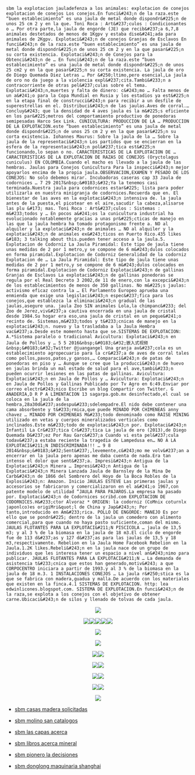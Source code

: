 
```
sbm la explotacion jauladefenza a los animales: explotacion de conejos explotacion de conejos Los conejos.En funci&#243;n de la raza.este “buen establecimiento” es una jaula de metal donde dispondr&#225;n de unos 25 cm 2 y en la que. Toni Roca : Art&#237;culos : Condicionantes o … Por otra parte,la jaula de engorde (JE) que recib&#237;a 6,7,8 animales destetados de menos de 1Kgpv y estaba dise&#241;ada para animales de 2Kgpv. Explotaci&#243;n de conejos Granjas de Esclavos En funci&#243;n de la raza.este “buen establecimiento” es una jaula de metal donde dispondr&#225;n de unos 25 cm 2 y en la que pasar&#225;n su corta existencia. Explotaci&#243;n de Conejos para la Obtenci&#243;n de … En funci&#243;n de la raza.este “buen establecimiento” es una jaula de metal donde dispondr&#225;n de unos 25 cm2 y en la que pasar&#225;n su corta existencia. La jaula de oro de Diego Quemada Diez Letras … Por &#250;ltimo,pero esencial,La jaula de oro no da juego a la violencia expl&#237;cita.Tambi&#233;n a contracorriente de otras pel&#237;culas sobre el tema. Explotaci&#243;n,muertes y falta de dinero: c&#243;mo … Falta menos de un a&#241;o para la Copa Mundial en Rusia y los estadios ya est&#225;n en la etapa final de construcci&#243;n para recibir a un desfile de superestrellas en el. Distribuci&#243;n de las jaulas.Aves de corral.… Concluy&#243; que la densidad de 4 aves jaula es la m&#225;s eficiente en los par&#225;metros del comportamiento productivo de ponedoras semipesadas Harco Sex Link. CUNICULTURA: PRODUCCION DE LA … PRODUCCION DE LA EXPLOTACION.este “buen establecimiento” es una jaula de metal donde dispondr&#225;n de unos 25 cm 2 y en la que pasar&#225;n su corta existencia. Iohannes Maurus: Sobre la jaula de la … Sobre la jaula de la representaci&#243;n Los partidos que se encierran en la esfera de la representaci&#243;n pol&#237;tica est&#225;n funcionando,lo sepan o no. CARACTERISTICAS DE LA EXPLOTACION DE … CARACTERISTICAS DE LA EXPLOTACION DE RAZAS DE CONEJOS (Oryctolagus cuniculus) EN COLOMBIA.Cuando el macho es llevado a la jaula de las hembras. Jaulas para Conejos Cunicultura Para la inspecci&#243;n mejor apoyarlos encima de la propia jaula.OBSERVACION,EXAMEN Y PESADO DE LOS CONEJOS: No solo debemos mirar. Incubadoras caseras cap 33 Jaula de codornices … 7 29 2017&nbsp;&#0183;&#32;Ya la tenemos casi terminada.Nuestra jaula para codornices estar&#225; lista para poder utilizarla en nuestra minigranja de codornices.Recuerda que en. El bienestar de las aves en la explotaci&#243;n intensiva de. la jaula antes de la puesta,el picotear en el aire,sacudir la cabeza,alisarse las plu &#173; mas. Toni Roca : Art&#237;culos : Sistemas : m&#233;todos y … En pocos a&#241;os la cunicultura industrial ha evolucionado notablemente gracias a unas pr&#225;cticas de manejo en las que la jaula hembra ha tomado protagonismo frente a. NO al alquiler y la explotaci&#243;n de animales … NO al alquiler y la explotaci&#243;n de animales ex&#243;ticos en Puerto Rico.435 likes &#183; 3 talking about this.pueden tener acceso a la jaula.5. Explotacion de Codorniz La Jaula Piramidal: Este tipo de jaula tiene unas medidas de 2 por 1 metro,y se compone de 6 m&#243;dulos colocados en forma piramidal.Explotacion de Codorniz Generalidad de la codorniz Explotacion de … La Jaula Piramidal: Este tipo de jaula tiene unas medidas de 2 por 1 metro,y se compone de 6 m&#243;dulos colocados en forma piramidal.Explotacion de Codorniz Explotaci&#243;n de gallinas Granjas de Esclavos La explotaci&#243;n de gallinas ponedoras se regula por el Real Decreto 3 2002,de 11 de enero,con la excepci&#243;n de los establecimientos de menos de 350 gallinas. No m&#225;s jaulas: activismo eficaz contra la … El Parlamento Europeo aprueba una enmienda que exige una legislaci&#243;n espec&#237;fica para los conejos,que establezca la eliminaci&#243;n gradual de las jaulas,asegure una. jaula Zoo SIN animales Lola,la chimpanc&#233; del Zoo de Jerez,viv&#237;a cautiva encerrada en una jaula de cristal desde 1984.Su hogar era eso,una jaula de cristal en un peque&#241;o recinto de. Sistemas,m&#233;todos y t&#233;cnicas de manejo en la explotaci&#243;n. nuevo y la trasladaba a la Jaula Hembra vac&#237;a.Desde este momento hasta que se.SISTEMAS DE EXPLOTACION: A.*Sistema paralelo o tradicional Avicultura: Explotaci&#243;n en Jaula de Pollos y … 5 5 2016&nbsp;&#0183;&#32;嵌入式视频&nbsp;&#0183;&#32;Twitter @juangangel Una granja av&#237;cola es un establecimiento agropecuario para la cr&#237;a de aves de corral tales como pollos,pavos,patos,y gansos,… Comparaci&#243;n de patas de ponedoras en piso y … Aunque se cree que la producci&#243;n de huevo en jaulas brinda un mal estado de salud para el ave,tambi&#233;n pueden ocurrir lesiones en las patas de gallinas. Avicultura: Explotaci&#243;n en Jaula de Pollos y … Avicultura: Explotaci&#243;n en Jaula de Pollos y Gallinas Publicado por Tv Agro en 6:49.Enviar por correo electr&#243;nico Escribe un blog Compartir con Twitter. G ANADERIA,D R P A LIMENTACION 13 sagarpa.gob.mx desinfectado,el cual se coloca en la jaula de la hembra,28a30d&#237;asdespu&#233;sdelempadre.El nido debe contener una cama absorbente y t&#233;rmica,que puede MINADO POR CHIMENEAS anny chavez … MINADO POR CHIMENEAS M&#233;todo denominado como RAISE MINING utilizado en vetas y cuerpos mineralizados verticales como inclinados.Este m&#233;todo de explotaci&#243;n por. Explotaci&#243;n Infantil La Cr&#237;tica Cr&#237;tica La jaula de oro (2013),de Diego Quemada D&#237;ez Por Rau Garc&#237;a Cuando vi esta pel&#237;cula todav&#237;a estaba reciente la tragedia de Lampedusa en… NO A LA EXPLOTACI&#211;N INDISCRIMINADA!!! … 9 8 2014&nbsp;&#0183;&#32;Sent&#237;,levemente,c&#243;mo me volv&#237;an a encerrar en la jaula pero apenas me daba cuenta de nada.Era tan intenso el dolor que sent&#237;a. Impresi&#243;n Antigua de la Explotaci&#243;n Minera … Impresi&#243;n Antigua de la Explotaci&#243;n Minera Lanzada Jaula de Barnsley de la Mina De Carb&#243;n de 1866 del Sombrero del Hoyo de la Boca Robles de la Explosi&#243;n: Amazon. Inicio JAULAS ESTEVE Las primeras jaulas y accesorios se fabricaron y comercializaron en el a&#241;o 1967,con patente modelo de utilidad “JAULA PARA PAJAROS.La empresa ha pasado por. Explotaci&#243;n de Codornices scribd.com EXPLOTACION DE CODORNICES.H&#233;ctor Alvoraz * ORIGEN: la codorniz (CoMnix coturnlx japonlco)es origiMri&quot;l de China y Jap&#243;n; Por tanto,introducido en Am&#233;rica. POLLO DE ENGORDE: MANEJO Es por ello que se pondr&#225; dentro de la jaula un comedero con alimento comercial,para que cuando no haya pasto suficiente,coman del mismo. JAULAS FLOTANTES PARA LA EXPLOTACI&#211;N PISCICOLA … jaula de 13,5 m3; y al 3 % de la biomasa en la jaula de 18 m3.El ciclo de engorde fue de 113 d&#237;as y 127 d&#237;as para las jaulas de 13,5 y 18 m3,respectivamente. Rebelion en la Jaula Home Facebook Rebelion en la Jaula.1.2K likes.Rebeli&#243;n en la jaula nace de un grupo de individuos que les interesa tener un espacio a nivel an&#243;nimo para publicar. JAULAS FLOTANTES PARA LA EXPLOTACI&#211;N … La demanda de asistencia t&#233;cnica que estos han generado,motiv&#243; a que CORPOCENTRO iniciara a partir de 1993.y al 3 % de la biomasa en la jaula de 18 m.3. 1 INSTALACIONES CONEJOS … La jaula r&#250;stica es la que se fabrica con madera,guadua y malla.De acuerdo con los materiales que existen en la finca.4.1 SISTEMAS DE EXPLOTACION. http: lea edwinlicones.blogspot.com. SISTEMA DE EXPLOTACION.En funci&#243;n de la raza,se explota a los conejos con el objetivo de obtener carne.Ubicaci&#243;n de silos y llenado de tolvas de cada jaula. 
```

<div align="center">

<a href="https://es-crusher.shibang-china.com/github&k=sbm+la+explotacion+jaula"><img src="https://static.shibang-china.com/es/crusher/logo.jpg"></a>

<a href="https://es-crusher.shibang-china.com/github&k=sbm+la+explotacion+jaula"><img src="https://static.shibang-china.com/es/crusher/index.jpg"></a><a href="https://es-crusher.shibang-china.com/material.htmlgithub&k=sbm+la+explotacion+jaula"><img src="https://static.shibang-china.com/es/crusher/material.jpg"></a><a href="https://es-crusher.shibang-china.com/application.htmlgithub&k=sbm+la+explotacion+jaula"><img src="https://static.shibang-china.com/es/crusher/application.jpg"></a><a href="https://es-crusher.shibang-china.com/aboutus.htmlgithub&k=sbm+la+explotacion+jaula"><img src="https://static.shibang-china.com/es/crusher/aboutus.jpg"></a><a href="https://es-crusher.shibang-china.com/contact.htmlgithub&k=sbm+la+explotacion+jaula"><img src="https://static.shibang-china.com/es/crusher/contact.jpg"></a>

<a href="https://es-crusher.shibang-china.com/github&k=sbm+la+explotacion+jaula"><img src="https://static.shibang-china.com/es/crusher/banner.jpg"></a>

<a href="https://swt.shibang-china.com/github&k=sbm+la+explotacion+jaula"><img src="https://static.shibang-china.com/es/crusher/text.jpg"></a>

<a href="https://swt.shibang-china.com/github&k=sbm+la+explotacion+jaula"><img src="https://static.shibang-china.com/es/crusher/chat.jpg"></a><a href="https://es-crusher.shibang-china.com/contact.htmlgithub&k=sbm+la+explotacion+jaula"><img src="https://static.shibang-china.com/es/crusher/message.jpg"></a>

<a href="https://es-crusher.shibang-china.com/products/pe.htmlgithub&k=sbm+la+explotacion+jaula"><img src="https://static.shibang-china.com/es/crusher/pe.jpg"></a><a href="https://es-crusher.shibang-china.com/products/pf.htmlgithub&k=sbm+la+explotacion+jaula"><img src="https://static.shibang-china.com/es/crusher/pf.jpg"></a>

<a href="https://es-crusher.shibang-china.com/products/hpt.htmlgithub&k=sbm+la+explotacion+jaula"><img src="https://static.shibang-china.com/es/crusher/hpt.jpg"></a><a href="https://es-crusher.shibang-china.com/products/vsi.htmlgithub&k=sbm+la+explotacion+jaula"><img src="https://static.shibang-china.com/es/crusher/vsi.jpg"></a>

<a href="https://es-crusher.shibang-china.com/products/klv.htmlgithub&k=sbm+la+explotacion+jaula"><img src="https://static.shibang-china.com/es/crusher/klv.jpg"></a><a href="https://es-crusher.shibang-china.com/products/portable.htmlgithub&k=sbm+la+explotacion+jaula"><img src="https://static.shibang-china.com/es/crusher/portable.jpg"></a>

<a href="https://swt.shibang-china.com/github&k=sbm+la+explotacion+jaula"><img src="https://static.shibang-china.com/es/crusher/case.jpg"></a>

</div>


* [sbm casas madera solicitadas](sbm%20casas%20madera%20solicitadas.md)

* [sbm molino san catalogos](sbm%20molino%20san%20catalogos.md)

* [sbm las capas acerca](sbm%20las%20capas%20acerca.md)

* [sbm libros acerca mineral](sbm%20libros%20acerca%20mineral.md)

* [sbm pionero la decisiones](sbm%20pionero%20la%20decisiones.md)

* [sbm donglong maquinaria shanghai](sbm%20donglong%20maquinaria%20shanghai.md)